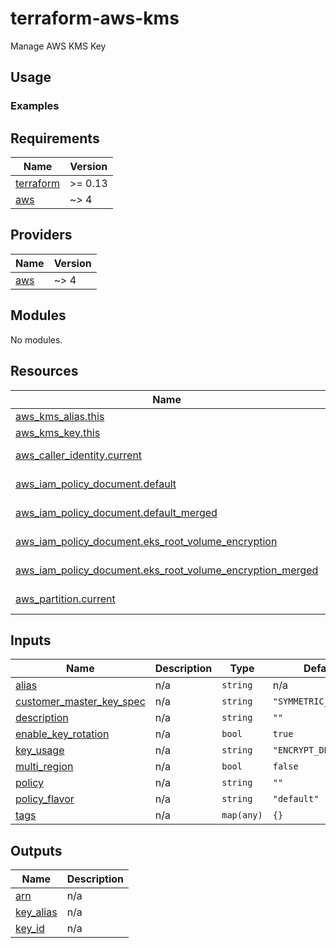 # terraform-aws-kms

Manage AWS KMS Key

## Usage


### Examples

<!-- BEGINNING OF PRE-COMMIT-TERRAFORM DOCS HOOK -->
## Requirements

| Name | Version |
|------|---------|
| <a name="requirement_terraform"></a> [terraform](#requirement\_terraform) | >= 0.13 |
| <a name="requirement_aws"></a> [aws](#requirement\_aws) | ~> 4 |

## Providers

| Name | Version |
|------|---------|
| <a name="provider_aws"></a> [aws](#provider\_aws) | ~> 4 |

## Modules

No modules.

## Resources

| Name | Type |
|------|------|
| [aws_kms_alias.this](https://registry.terraform.io/providers/hashicorp/aws/latest/docs/resources/kms_alias) | resource |
| [aws_kms_key.this](https://registry.terraform.io/providers/hashicorp/aws/latest/docs/resources/kms_key) | resource |
| [aws_caller_identity.current](https://registry.terraform.io/providers/hashicorp/aws/latest/docs/data-sources/caller_identity) | data source |
| [aws_iam_policy_document.default](https://registry.terraform.io/providers/hashicorp/aws/latest/docs/data-sources/iam_policy_document) | data source |
| [aws_iam_policy_document.default_merged](https://registry.terraform.io/providers/hashicorp/aws/latest/docs/data-sources/iam_policy_document) | data source |
| [aws_iam_policy_document.eks_root_volume_encryption](https://registry.terraform.io/providers/hashicorp/aws/latest/docs/data-sources/iam_policy_document) | data source |
| [aws_iam_policy_document.eks_root_volume_encryption_merged](https://registry.terraform.io/providers/hashicorp/aws/latest/docs/data-sources/iam_policy_document) | data source |
| [aws_partition.current](https://registry.terraform.io/providers/hashicorp/aws/latest/docs/data-sources/partition) | data source |

## Inputs

| Name | Description | Type | Default | Required |
|------|-------------|------|---------|:--------:|
| <a name="input_alias"></a> [alias](#input\_alias) | n/a | `string` | n/a | yes |
| <a name="input_customer_master_key_spec"></a> [customer\_master\_key\_spec](#input\_customer\_master\_key\_spec) | n/a | `string` | `"SYMMETRIC_DEFAULT"` | no |
| <a name="input_description"></a> [description](#input\_description) | n/a | `string` | `""` | no |
| <a name="input_enable_key_rotation"></a> [enable\_key\_rotation](#input\_enable\_key\_rotation) | n/a | `bool` | `true` | no |
| <a name="input_key_usage"></a> [key\_usage](#input\_key\_usage) | n/a | `string` | `"ENCRYPT_DECRYPT"` | no |
| <a name="input_multi_region"></a> [multi\_region](#input\_multi\_region) | n/a | `bool` | `false` | no |
| <a name="input_policy"></a> [policy](#input\_policy) | n/a | `string` | `""` | no |
| <a name="input_policy_flavor"></a> [policy\_flavor](#input\_policy\_flavor) | n/a | `string` | `"default"` | no |
| <a name="input_tags"></a> [tags](#input\_tags) | n/a | `map(any)` | `{}` | no |

## Outputs

| Name | Description |
|------|-------------|
| <a name="output_arn"></a> [arn](#output\_arn) | n/a |
| <a name="output_key_alias"></a> [key\_alias](#output\_key\_alias) | n/a |
| <a name="output_key_id"></a> [key\_id](#output\_key\_id) | n/a |
<!-- END OF PRE-COMMIT-TERRAFORM DOCS HOOK -->
